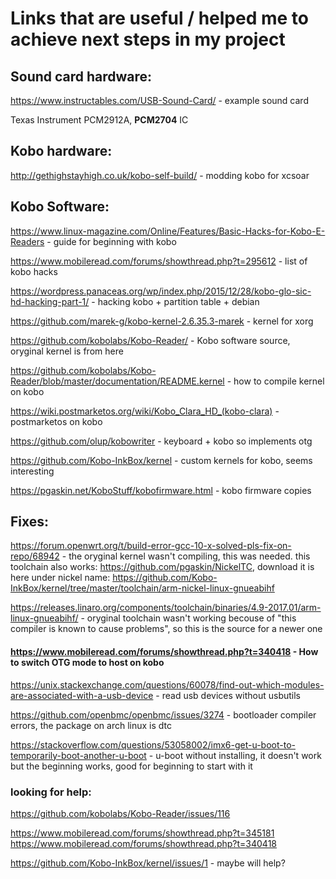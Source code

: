 # Links that are useful / helped me to achieve next steps in my project
## Sound card hardware:
https://www.instructables.com/USB-Sound-Card/ - example sound card

Texas Instrument PCM2912A, **PCM2704** IC

## Kobo hardware:
http://gethighstayhigh.co.uk/kobo-self-build/ - modding kobo for xcsoar

## Kobo Software:
https://www.linux-magazine.com/Online/Features/Basic-Hacks-for-Kobo-E-Readers - guide for beginning with kobo

https://www.mobileread.com/forums/showthread.php?t=295612 - list of kobo hacks

https://wordpress.panaceas.org/wp/index.php/2015/12/28/kobo-glo-sic-hd-hacking-part-1/ - hacking kobo + partition table + debian

https://github.com/marek-g/kobo-kernel-2.6.35.3-marek - kernel for xorg

https://github.com/kobolabs/Kobo-Reader/ - Kobo software source, oryginal kernel is from here

https://github.com/kobolabs/Kobo-Reader/blob/master/documentation/README.kernel - how to compile kernel on kobo

https://wiki.postmarketos.org/wiki/Kobo_Clara_HD_(kobo-clara) - postmarketos on kobo

https://github.com/olup/kobowriter - keyboard + kobo so implements otg

https://github.com/Kobo-InkBox/kernel - custom kernels for kobo, seems interesting

https://pgaskin.net/KoboStuff/kobofirmware.html - kobo firmware copies

## Fixes:
https://forum.openwrt.org/t/build-error-gcc-10-x-solved-pls-fix-on-repo/68942 - the oryginal kernel wasn't compiling, this was needed. this toolchain also works: https://github.com/pgaskin/NickelTC, download it is here under nickel name: https://github.com/Kobo-InkBox/kernel/tree/master/toolchain/arm-nickel-linux-gnueabihf

https://releases.linaro.org/components/toolchain/binaries/4.9-2017.01/arm-linux-gnueabihf/ - oryginal toolchain wasn't working becouse of "this compiler is known to cause problems", so this is the source for a newer one

#### https://www.mobileread.com/forums/showthread.php?t=340418 - How to switch OTG mode to host on kobo

https://unix.stackexchange.com/questions/60078/find-out-which-modules-are-associated-with-a-usb-device - read usb devices without usbutils

https://github.com/openbmc/openbmc/issues/3274 - bootloader compiler errors, the package on arch linux is dtc

https://stackoverflow.com/questions/53058002/imx6-get-u-boot-to-temporarily-boot-another-u-boot - u-boot without installing, it doesn't work but the beginning works, good for beginning to start with it


### looking for help:
https://github.com/kobolabs/Kobo-Reader/issues/116

https://www.mobileread.com/forums/showthread.php?t=345181
https://www.mobileread.com/forums/showthread.php?t=340418

https://github.com/Kobo-InkBox/kernel/issues/1 - maybe will help?
